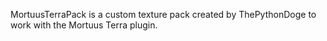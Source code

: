 MortuusTerraPack is a custom texture pack created by ThePythonDoge to work with the Mortuus Terra plugin.